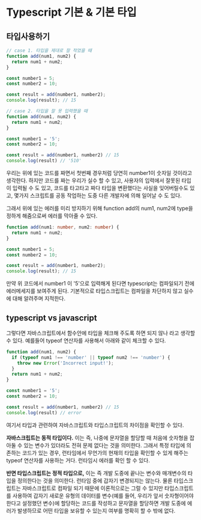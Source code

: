 # Typescript 기본 & 기본 타입
## 타입사용하기

```js
// case 1. 타입을 제대로 잘 적었을 때
function add(num1, num2) {
  return num1 + num2;
}

const number1 = 5;
const number2 = 10;

const result = add(number1, number2);
console.log(result); // 15

// case 2. 타입을 잘 못 입력했을 때 
function add(num1, num2) {
  return num1 + num2;
}

const number1 = '5';
const number2 = 10;

const result = add(number1, number2) // 15
console.log(result) // '510'
```
우리는 위에 있는 코드를 짜면서 첫번째 경우처럼 당연히 number1이 숫자일 것이라고 생각한다.
하지만 코드를 짜는 우리가 실수 할 수 있고, 사용자의 입력에서 잘못된 타입이 입력될 수 도 있고, 
코드를 타고타고 짜다 타입을 변환했다는 사실을 잊어버릴수도 있고, 몇가지 스크립트를 공동 작업하는 도중 다른 개발자에 의해 일어날 수 도 있다.

그래서 위에 있는 에러를 미리 방지하기 위해 function add의 num1, num2에 type을 정하게 해줌으로써 에러를 막아줄 수 있다. 

```ts
function add(num1: number, num2: number) {
  return num1 + num2;
}

const number1 = 5;
const number2 = 10;

const result = add(number1, number2);
console.log(result); // 15

```
만약 위 코드에서 number1 이 '5'으로 입력해게 된다면 typescript는 컴파일되기 전에 에러메세지를 보여주게 된다. 
기본적으로 타입스크립트는 컴파일을 차단하지 않고 실수에 대해 알려주며 지적한다. 


## typescript vs javascript 
그렇다면 자바스크립트에서 함수안에 타입을 체크해 주도록 하면 되지 않나 라고 생각할 수 있다. 예를들어 typeof 연산자를 사용해서 아래와 같이 체크할 수 있다. 
```js 
function add(num1, num2) {
  if (typeof num1 !== 'number' || typeof num2 !== 'number') {
    throw new Error('Incorrect input!');
  }
  return num1 + num2;
}

const number1 = '5';
const number2 = 10;

const result = add(number1, number2) // 15
console.log(result) // error
```

여기서 타입과 관련하여 자바스크립트와 타입스크립트의 차이점을 확인할 수 있다. 

  **자바스크립트는 동적 타입이다.** 이는 즉, 나중에 문자열을 할당할 때 처음에 숫자형을 잡아둘 수 있는 변수가 있더라도 전혀 문제 없다는 것을 의미한다. 그래서 특정 타입에 의존하는 코드가 있는 경우, 런타임에서 무언가의 현재의 타입을 확인할 수 있게 해주는 typeof 연산자를 사용하는 거다. 런타임시 에러를 확인 할 수 있다.

  **반면 타입스크립트는 정적 타입으로,** 이는 즉 개발 도중에 끝나는 변수와 매개변수의 타입을 정의한다는 것을 의미한다. 런타임 중에 갑자기 변경되지는 않는다. 물론 타입스크립트는 자바스크립트로 컴파일 되기 때문에 이론적으로는 그럴 수 있지만 타입스크립트를 사용하여 갑자기 새로운 유형의 데이터를 변수(예를 들어, 우리가 앞서 숫자형이어야 한다고 설정했던 변수)에 할당하는 코드를 작성하고 문자열을 할당하면 개발 도중에 에러가 발생하므로 어떤 타입을 보유할 수 있는지 여부를 명확히 할 수 밖에 없다.
